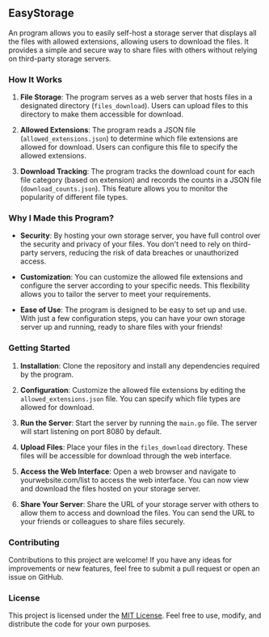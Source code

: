 ## EasyStorage

An program allows you to easily self-host a storage server that displays all the files with allowed extensions, allowing users to download the files. It provides a simple and secure way to share files with others without relying on third-party storage servers.

### How It Works

1. **File Storage**: The program serves as a web server that hosts files in a designated directory (`files_download`). Users can upload files to this directory to make them accessible for download.

2. **Allowed Extensions**: The program reads a JSON file (`allowed_extensions.json`) to determine which file extensions are allowed for download. Users can configure this file to specify the allowed extensions.

3. **Download Tracking**: The program tracks the download count for each file category (based on extension) and records the counts in a JSON file (`download_counts.json`). This feature allows you to monitor the popularity of different file types.

### Why I Made this Program?

- **Security**: By hosting your own storage server, you have full control over the security and privacy of your files. You don't need to rely on third-party servers, reducing the risk of data breaches or unauthorized access.

- **Customization**: You can customize the allowed file extensions and configure the server according to your specific needs. This flexibility allows you to tailor the server to meet your requirements.

- **Ease of Use**: The program is designed to be easy to set up and use. With just a few configuration steps, you can have your own storage server up and running, ready to share files with your friends!

### Getting Started

1. **Installation**: Clone the repository and install any dependencies required by the program.

2. **Configuration**: Customize the allowed file extensions by editing the `allowed_extensions.json` file. You can specify which file types are allowed for download.

3. **Run the Server**: Start the server by running the `main.go` file. The server will start listening on port 8080 by default.

4. **Upload Files**: Place your files in the `files_download` directory. These files will be accessible for download through the web interface.

5. **Access the Web Interface**: Open a web browser and navigate to yourwebsite.com/list to access the web interface. You can now view and download the files hosted on your storage server.

6. **Share Your Server**: Share the URL of your storage server with others to allow them to access and download the files. You can send the URL to your friends or colleagues to share files securely.

### Contributing

Contributions to this project are welcome! If you have any ideas for improvements or new features, feel free to submit a pull request or open an issue on GitHub.

### License

This project is licensed under the [MIT License](LICENSE). Feel free to use, modify, and distribute the code for your own purposes.
